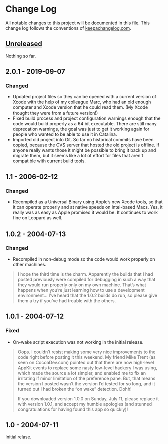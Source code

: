 # Change Log

All notable changes to this project will be documented in this file.
This change log follows the conventions of
[keepachangelog.com](http://keepachangelog.com/).

## [Unreleased][unreleased]

Nothing so far.

## 2.0.1 - 2019-09-07

### Changed

- Updated project files so they can be opened with a current version
  of Xcode with the help of my colleague Marc, who had an old enough
  computer and Xcode version that he could read them. (My Xcode
  thought they were from a future version!)
- Fixed build process and project configuration warnings enough that
  the code would build properly as a 64 bit executable. There are
  still many deprecation warnings, the goal was just to get it working
  again for people who wanted to be able to use it in Catalina.
- Imported old project into Git. So far no historical commits have
  been copied, because the CVS server that hosted the old project is
  offline. If anyone really wants those it might be possible to bring
  it back up and migrate them, but it seems like a lot of effort for
  files that aren't compatible with current build tools.

## 1.1 - 2006-02-12

### Changed

- Recompiled as a Universal Binary using Apple’s new Xcode tools, so
  that it can operate properly and at native speeds on Intel-based
  Macs. Yes, it really was as easy as Apple promised it would be. It
  continues to work fine on Leopard as well.

## 1.0.2 - 2004-07-13

### Changed

- Recompiled in non-debug mode so the code would work properly on
  other machines.

> I hope the third time is the charm. Apparently the builds that I had
> posted previously were compiled for debugging in such a way that
> they would run properly only on my own machine. That’s what happens
> when you’re just learning how to use a development environment...
> I’ve heard that the 1.0.2 builds do run, so please give them a try
> if you’ve had trouble with the others.

## 1.0.1 - 2004-07-12

### Fixed

- On-wake script execution was not working in the initial release.

> Oops. I couldn’t resist making some very nice improvements to the
> code right before posting it this weekend. My friend Mike Trent (as
> seen on CocoaDev.com) pointed out that there are now high-level
> AppKit events to replace some nasty low-level hackery I was using,
> which made the source a lot simpler, and enabled me to fix an
> irritating if minor limitation of the preference pane. But, that
> means the version I posted wasn’t the version I’d tested for so
> long, and it turned out I had broken the “on wake” detection. Dohh!
>
> If you downloaded version 1.0.0 on Sunday, July 11, please replace
> it with version 1.0.1, and accept my humble apologies (and stunned
> congratulations for having found this app so quickly)!

## 1.0 - 2004-07-11

Initial relase.

[unreleased]: https://github.com/brunchboy/wayang/compare/v2.0.1...HEAD
